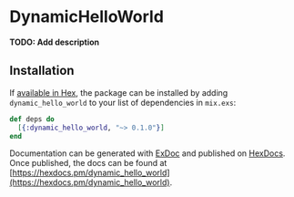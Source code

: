 # DynamicHelloWorld

**TODO: Add description**

## Installation

If [available in Hex](https://hex.pm/docs/publish), the package can be installed
by adding `dynamic_hello_world` to your list of dependencies in `mix.exs`:

```elixir
def deps do
  [{:dynamic_hello_world, "~> 0.1.0"}]
end
```

Documentation can be generated with [ExDoc](https://github.com/elixir-lang/ex_doc)
and published on [HexDocs](https://hexdocs.pm). Once published, the docs can
be found at [https://hexdocs.pm/dynamic_hello_world](https://hexdocs.pm/dynamic_hello_world).

